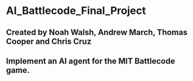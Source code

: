 # AI_Battlecode_Final_Project
## Created by Noah Walsh, Andrew March, Thomas Cooper and Chris Cruz
## Implement an AI agent for the MIT Battlecode game.
